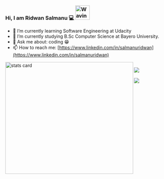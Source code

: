 ### Hi, I am Ridwan Salmanu 💻 <img src="https://raw.githubusercontent.com/nixin72/nixin72/master/wave.gif" alt="Waving hand animated gif" height="45" width="45" />

- 🌱 I’m currently learning Software Engineering at Udacity
- 🔭 I’m currently studying B.Sc Computer Science at Bayero University.
- 💬 Ask me about: coding 😁
- 📫 How to reach me: [https://www.linkedin.com/in/salmanuridwan](https://www.linkedin.com/in/salmanuridwan)

<a href="https://github.com/salmanuridwan/salmanuridwan">
    <img align="left" alt= "stats card" height="350" width="400" src="https://github-readme-streak-stats.herokuapp.com/?user=salmanuridwan&theme=radical">
</a>

<br />

<a href="https://github.com/salmanuridwan/salmanuridwan">
  <img align="center" src="https://github-readme-stats.vercel.app/api?username=salmanuridwan&show_icons=true&count_private=true&title_color=CCD6F6&text_color=CCD6F6&icon_color=7276fd&bg_color=22272E&hide=issues&hide_border=1&border_radius=15&custom_title=Stats" />
</a>

<br />
<br />

<a href="https://github.com/salmanuridwan/salmanuridwan">
  <img align="center" src="https://github-readme-stats.vercel.app/api/top-langs/?username=salmanuridwan&layout=compact&title_color=CCD6F6&text_color=CCD6F6&icon_color=2bbc8a&bg_color=22272E&hide_border=1&border_radius=15&custom_title=Languages" />
</a>
